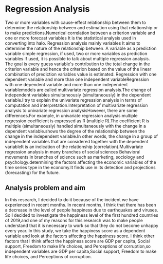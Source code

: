 # Regression Analysis


Two or more variables with cause-effect relationship between them to determine the relationship between and estimation using that relationship or to make predictions.Numerical correlation between a criterion variable and one or more forecast variables It is the statistical analysis used in converting into halo. Regression analysis mainly variables It aims to determine the nature of the relationship between. A variable as a prediction variable simple regression, if used, two or more variables as prediction variables If used, it is possible to talk about multiple regression analysis. The goal is every guess variable's contribution to the total change in the criterion variable and hence the criterion based on the value of the linear combination of prediction variables value is estimated. Regression with one dependent variable and more than one independent variableRegression with one dependent variable and more than one independent variablemodels are called multivariate regression analysis.The change of independent variables simultaneously (simultaneously) in the dependent variable.I try to explain the univariate regression analysis in terms of computation and interpretation.Interpretation of multivariate regression analysis to univariate regression analysisHowever, there are some differences.For example, in univariate regression analysis multiple regression coefficient is expressed as R (multiple R).The coefficient R is multiple (simultaneously) handled simultaneously with the change in a dependent variable.shows the degree of the relationship between the change in the independent variable.In other words, the change in a group of independent variables that are considered together with the dependent variableIt is an indication of the relationship (correlation).Multivariate regression analysis in many branches of social sciences Behavioral movements in branches of science such as marketing, sociology and psychology.determining the factors affecting the economic variables of the time series type in the economy.It finds use in its detection and projections (forecasting) for the future.

## Analysis problem and aim

In this research, I decided to do it because of the incident we have experienced in recent months. In recent months, I think that there has been a decrease in the level of people happiness due to earthquakes and viruses. So I decided to investigate the happiness level of the first hundred countries of 2019,and one of my reasons for this research was to make people understand that it is necessary to work so that they do not become unhappy every year. In this study, we take the happiness score as a dependent variable and look at the factors affecting the happiness score. I think other factors that I think affect the happiness score are GDP per capita, Social support,  Freedom to make life choices, and Perceptions of corruption,so independent variables are GDP per capita,Social support, Freedom to make life choices, and Perceptions of corruption.
